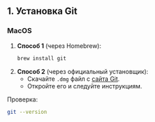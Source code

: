 ## **1. Установка Git**  

### **MacOS**  
1. **Способ 1** (через Homebrew):  
   ```bash
   brew install git
   ```  
2. **Способ 2** (через официальный установщик):  
   - Скачайте `.dmg` файл с [сайта Git](https://git-scm.com/download/mac).  
   - Откройте его и следуйте инструкциям.  

Проверка:  
```bash
git --version
```
